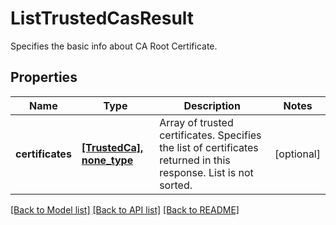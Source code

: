 # ListTrustedCasResult

Specifies the basic info about CA Root Certificate.

## Properties
Name | Type | Description | Notes
------------ | ------------- | ------------- | -------------
**certificates** | [**[TrustedCa], none_type**](TrustedCa.md) | Array of trusted certificates. Specifies the list of certificates returned in this response. List is not sorted. | [optional] 

[[Back to Model list]](../README.md#documentation-for-models) [[Back to API list]](../README.md#documentation-for-api-endpoints) [[Back to README]](../README.md)


